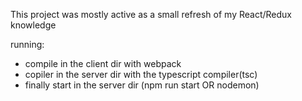This project was mostly active as a small refresh of my React/Redux knowledge

running:
- compile in the client dir with webpack
- copiler in the server dir with the typescript compiler(tsc) 
- finally start in the server dir (npm run start OR nodemon)
